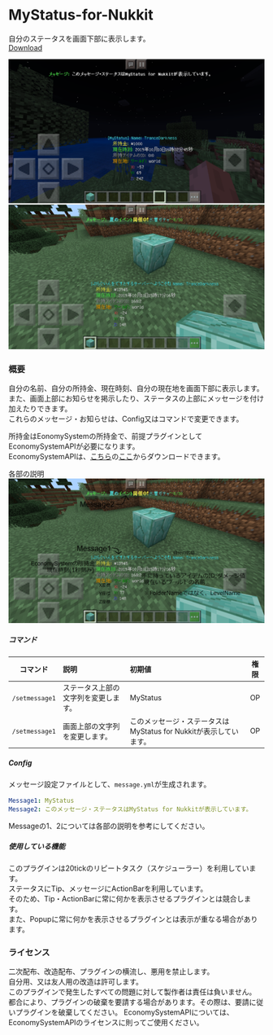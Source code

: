 # MyStatus-for-Nukkit
自分のステータスを画面下部に表示します。  
[Download](https://github.com/gamesukimanIRS/MyStatus-for-Nukkit/releases/tag/v1.0.0)  

![画像0](picture/IMG_1368.PNG)
![画像1](picture/IMG_1364.PNG)


### 概要
自分の名前、自分の所持金、現在時刻、自分の現在地を画面下部に表示します。  
また、画面上部にお知らせを掲示したり、ステータスの上部にメッセージを付け加えたりできます。  
これらのメッセージ・お知らせは、Config又はコマンドで変更できます。  

所持金はEonomySystemの所持金で、前提プラグインとしてEconomySystemAPIが必要になります。  
EconomySystemAPIは、[こちら](https://github.com/tedo0627/Horizon-2nd)の[ここ](https://github.com/tedo0627/Horizon-2nd/blob/master/Plugins/EconomySystemAPI.jar)からダウンロードできます。  
  
各部の説明  
![画像2](picture/IMG_1367.PNG)

##### コマンド
|コマンド|説明|初期値|権限|
|:-:|:--|:--|:-:|
|`/setmessage1`|ステータス上部の文字列を変更します。|MyStatus|OP|
|`/setmessage1`|画面上部の文字列を変更します。|このメッセージ・ステータスはMyStatus for Nukkitが表示しています。|OP|

##### Config
メッセージ設定ファイルとして、`message.yml`が生成されます。  
```yaml
Message1: MyStatus
Message2: このメッセージ・ステータスはMyStatus for Nukkitが表示しています。
```
Messageの1、2については各部の説明を参考にしてください。

##### 使用している機能
このプラグインは20tickのリピートタスク（スケジューラー）を利用しています。  
ステータスにTip、メッセージにActionBarを利用しています。  
そのため、Tip・ActionBarに常に何かを表示させるプラグインとは競合します。  
また、Popupに常に何かを表示させるプラグインとは表示が重なる場合があります。  

### ライセンス
二次配布、改造配布、プラグインの横流し、悪用を禁止します。  
自分用、又は友人用の改造は許可します。  
このプラグインで発生したすべての問題に対して製作者は責任は負いません。  
都合により、プラグインの破棄を要請する場合があります。その際は、要請に従いプラグインを破棄してください。
EconomySystemAPIについては、EconomySystemAPIのライセンスに則ってご使用ください。  
